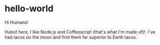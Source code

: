 # hello-world

Hi Humans!

Hubot here, I like Node.js and Coffeescript (that's what I'm made of)!.
I've had tacos on the moon and find them far superior to Earth tacos. 
